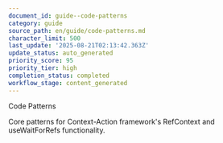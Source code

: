 ```yaml
---
document_id: guide--code-patterns
category: guide
source_path: en/guide/code-patterns.md
character_limit: 500
last_update: '2025-08-21T02:13:42.363Z'
update_status: auto_generated
priority_score: 95
priority_tier: high
completion_status: completed
workflow_stage: content_generated
---
```

Code Patterns

Core patterns for Context-Action framework's RefContext and useWaitForRefs functionality.
